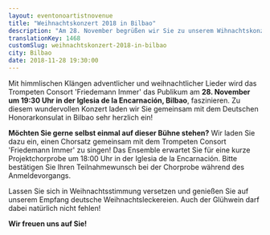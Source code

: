 ```yaml
---
layout: eventonoartistnovenue
title: "Weihnachtskonzert 2018 in Bilbao"
description: "Am 28. November begrüßen wir Sie zu unserem Wihnachtskonzert in der Iglesia de la Encarnación, Bilbao!"
translationKey: 1468
customSlug: weihnachtskonzert-2018-in-bilbao
city: Bilbao
date: 2018-11-28 19:30:00
---
```


Mit himmlischen Klängen adventlicher und weihnachtlicher Lieder wird das Trompeten Consort 'Friedemann Immer' das Publikum am <strong>28. November um 19:30 Uhr in der Iglesia de la Encarnación, Bilbao</strong>, faszinieren. Zu diesem wundervollen Konzert laden wir Sie gemeinsam mit dem Deutschen Honorarkonsulat in Bilbao sehr herzlich ein!

<strong>Möchten Sie gerne selbst einmal auf dieser Bühne stehen?</strong> Wir laden Sie dazu ein, einen Chorsatz gemeinsam mit dem Trompeten Consort 'Friedemann Immer' zu singen! Das Ensemble erwartet Sie für eine kurze Projektchorprobe um 18:00 Uhr in der Iglesia de la Encarnación. Bitte bestätigen Sie Ihren Teilnahmewunsch bei der Chorprobe während des Anmeldevorgangs.

Lassen Sie sich in Weihnachtsstimmung versetzen und genießen Sie auf unserem Empfang deutsche Weihnachtsleckereien. Auch der Glühwein darf dabei natürlich nicht fehlen!

<strong>Wir freuen uns auf Sie!</strong>
